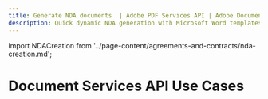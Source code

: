 ```yaml
---
title: Generate NDA documents  | Adobe PDF Services API | Adobe Document Services
description: Quick dynamic NDA generation with Microsoft Word templates and your data. Our PDF Services API helps you create, convert, OCR PDFs and more. Free 6-month trial. Learn more today.
---
```


import NDACreation from '../page-content/agreements-and-contracts/nda-creation.md';

<Hero slots="heading" variant="fullwidth" theme="dark"  customLayout className="herobgImage"/>

# Document Services API Use Cases

<MenuWrapperComponent  slots="content"  repeat="1" theme="lightest"/>

<NDACreation />